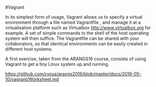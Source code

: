 #Vagrant

In its simplest form of usage, Vagrant allows us to specify a virtual environment through a file named Vagrantfile , 
and manage it at a virtualisation platform such as Virtualbox http://www.virtualbox.org for example. 
A set of simple commands to the shell of the host operating system will then suffice. The Vagrantfile can be shared with
your collaborators, so that identical environments can be easily created in different host systems. 

A first exercise, taken from the ARANGS16 course, consists of using Vagrant to get a tiny Linux system up and running.

https://github.com/rvosa/arangs2016/blob/master/docs/2016-05-10/vagrant/Worksheet.md
